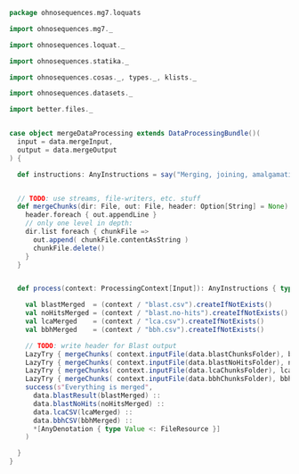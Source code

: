 
```scala
package ohnosequences.mg7.loquats

import ohnosequences.mg7._

import ohnosequences.loquat._

import ohnosequences.statika._

import ohnosequences.cosas._, types._, klists._

import ohnosequences.datasets._

import better.files._


case object mergeDataProcessing extends DataProcessingBundle()(
  input = data.mergeInput,
  output = data.mergeOutput
) {

  def instructions: AnyInstructions = say("Merging, joining, amalgamating!")


  // TODO: use streams, file-writers, etc. stuff
  def mergeChunks(dir: File, out: File, header: Option[String] = None): Unit = {
    header.foreach { out.appendLine }
    // only one level in depth:
    dir.list foreach { chunkFile =>
      out.append( chunkFile.contentAsString )
      chunkFile.delete()
    }
  }


  def process(context: ProcessingContext[Input]): AnyInstructions { type Out <: OutputFiles } = {

    val blastMerged  = (context / "blast.csv").createIfNotExists()
    val noHitsMerged = (context / "blast.no-hits").createIfNotExists()
    val lcaMerged    = (context / "lca.csv").createIfNotExists()
    val bbhMerged    = (context / "bbh.csv").createIfNotExists()

    // TODO: write header for Blast output
    LazyTry { mergeChunks( context.inputFile(data.blastChunksFolder), blastMerged)  } -&-
    LazyTry { mergeChunks( context.inputFile(data.blastNoHitsFolder), noHitsMerged) } -&-
    LazyTry { mergeChunks( context.inputFile(data.lcaChunksFolder), lcaMerged, Some(csv.assignHeader.mkString(",")) ) } -&-
    LazyTry { mergeChunks( context.inputFile(data.bbhChunksFolder), bbhMerged, Some(csv.assignHeader.mkString(",")) ) } -&-
    success(s"Everything is merged",
      data.blastResult(blastMerged) ::
      data.blastNoHits(noHitsMerged) ::
      data.lcaCSV(lcaMerged) ::
      data.bbhCSV(bbhMerged) ::
      *[AnyDenotation { type Value <: FileResource }]
    )

  }
}

```




[main/scala/mg7/bio4j/bundle.scala]: ../bio4j/bundle.scala.md
[main/scala/mg7/bio4j/taxonomyTree.scala]: ../bio4j/taxonomyTree.scala.md
[main/scala/mg7/bio4j/titanTaxonomyTree.scala]: ../bio4j/titanTaxonomyTree.scala.md
[main/scala/mg7/csv.scala]: ../csv.scala.md
[main/scala/mg7/data.scala]: ../data.scala.md
[main/scala/mg7/dataflow.scala]: ../dataflow.scala.md
[main/scala/mg7/dataflows/full.scala]: ../dataflows/full.scala.md
[main/scala/mg7/dataflows/noFlash.scala]: ../dataflows/noFlash.scala.md
[main/scala/mg7/loquats/1.flash.scala]: 1.flash.scala.md
[main/scala/mg7/loquats/2.split.scala]: 2.split.scala.md
[main/scala/mg7/loquats/3.blast.scala]: 3.blast.scala.md
[main/scala/mg7/loquats/4.assign.scala]: 4.assign.scala.md
[main/scala/mg7/loquats/5.merge.scala]: 5.merge.scala.md
[main/scala/mg7/loquats/6.count.scala]: 6.count.scala.md
[main/scala/mg7/loquats/7.stats.scala]: 7.stats.scala.md
[main/scala/mg7/loquats/8.summary.scala]: 8.summary.scala.md
[main/scala/mg7/package.scala]: ../package.scala.md
[main/scala/mg7/parameters.scala]: ../parameters.scala.md
[main/scala/mg7/referenceDB.scala]: ../referenceDB.scala.md
[test/scala/mg7/counts.scala]: ../../../../test/scala/mg7/counts.scala.md
[test/scala/mg7/lca.scala]: ../../../../test/scala/mg7/lca.scala.md
[test/scala/mg7/pipeline.scala]: ../../../../test/scala/mg7/pipeline.scala.md
[test/scala/mg7/taxonomy.scala]: ../../../../test/scala/mg7/taxonomy.scala.md